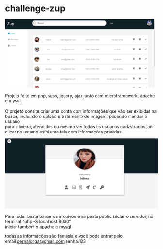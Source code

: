 # challenge-zup

<img src="layout.png"/>

Projeto feito em php, sass, jquery, ajax junto com microframework, apache e mysql<br><br>
O projeto consite criar uma conta com informações que vão ser exibidas na busca, incluindo o upload e tratamento de imagem, podendo mandar o usuario<br> para a lixeira, atendidos ou mesmo ver todos os usuarios cadastrados, ao clicar no usuario exibi uma tela com informações privadas

<img src="layout2.png"/>

Para rodar basta baixar os arquivos e na pasta public iniciar o servidor, no terminal "php -S localhost:8080"<br>
iniciar também o apache e mysql<br>

todas as informações são fantasia e você pode entrar pelo email:pernalonga@gmail.com senha:123
